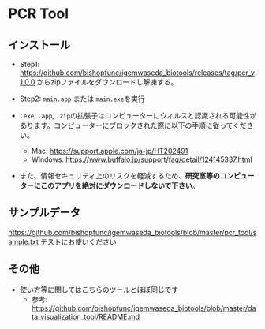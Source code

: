 # PCR Tool
## インストール
- Step1: https://github.com/bishopfunc/igemwaseda_biotools/releases/tag/pcr_v1.0.0 からzipファイルをダウンロードし解凍する。
- Step2: `main.app` または `main.exe`を実行

- `.exe`, `.app`, `.zip`の拡張子はコンピューターにウィルスと認識される可能性があります。コンピューターにブロックされた際に以下の手順に従ってください。
  - Mac: https://support.apple.com/ja-jp/HT202491
  - Windows: https://www.buffalo.jp/support/faq/detail/124145337.html
- また、情報セキュリティ上のリスクを軽減するため、**研究室等のコンピューターにこのアプリを絶対にダウンロードしないで下さい**。

## サンプルデータ
https://github.com/bishopfunc/igemwaseda_biotools/blob/master/pcr_tool/sample.txt
テストにお使いください


## その他
- 使い方等に関してはこちらのツールとほぼ同じです
  - 参考: https://github.com/bishopfunc/igemwaseda_biotools/blob/master/data_visualization_tool/README.md
